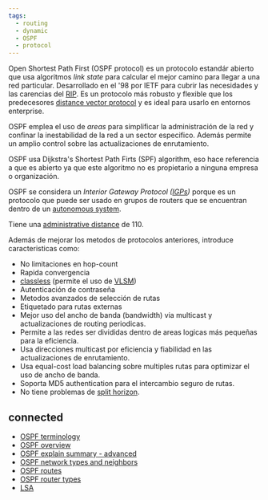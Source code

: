 ```yaml
---
tags:
  - routing
  - dynamic
  - OSPF
  - protocol
---
```


Open Shortest Path First (OSPF protocol) es un protocolo estandár abierto que usa algoritmos _link state_ para calcular el mejor camino para llegar a una red particular. Desarrollado en el '98 por IETF para cubrir las necesidades y las carencias del [RIP](RIP.md). Es un protocolo más robusto y flexible que los predecesores [distance vector protocol](distance%20vector%20protocol.md) y es ideal para usarlo en entornos enterprise. 

OSPF emplea el uso de _areas_ para simplificar la administración de la red y confinar la inestabilidad de la red a un sector especifico. Además permite un amplio control sobre las actualizaciones de enrutamiento.

OSPF usa Dijkstra's Shortest Path Firts (SPF) algorithm, eso hace referencia a que es abierto ya que este algoritmo no es propietario a ninguna empresa o organización.

OSPF se considera un _Interior Gateway Protocol ([IGPs](IGPs.md))_ porque es un protocolo que puede ser usado en grupos de routers que se encuentran dentro de un [autonomous system](autonomous%20system.md). 

Tiene una [administrative distance](administrative%20distance.md) de 110.

Además de mejorar los metodos de protocolos anteriores, introduce caracteristicas como:
- No limitaciones en hop-count
- Rapida convergencia
- [classless](classless.md)  (permite el uso de [VLSM](../VLSM.md))
- Autenticación de contraseña
- Metodos avanzados de selección de rutas
- Etiquetado para rutas externas
- Mejor uso del ancho de banda (bandwidth) via multicast y actualizaciones de routing periodicas.
- Permite a las redes ser divididas dentro de areas logicas más pequeñas para la eficiencia.
- Usa direcciones multicast por eficiencia y fiabilidad en las actualizaciones de enrutamiento.
- Usa equal-cost load balancing sobre multiples rutas para optimizar el uso de ancho de banda. 
- Soporta MD5 authentication para el intercambio seguro de rutas.
- No tiene problemas de [split horizon](split%20horizon.md). 


## connected

- [OSPF terminology](OSPF%20terminology.md)
- [OSPF overview](OSPF%20overview.md) 
- [OSPF explain summary - advanced](OSPF%20explain%20summary%20-%20advanced.md) 
- [OSPF network types and neighbors](OSPF%20network%20types%20and%20neighbors.md) 
- [OSPF routes](OSPF%20routes.md) 
- [OSPF router types](OSPF%20router%20types.md) 
- [LSA](LSA.md) 